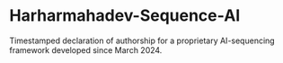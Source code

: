 # Harharmahadev-Sequence-AI
 Timestamped declaration of authorship for a proprietary AI-sequencing framework developed since March 2024.
